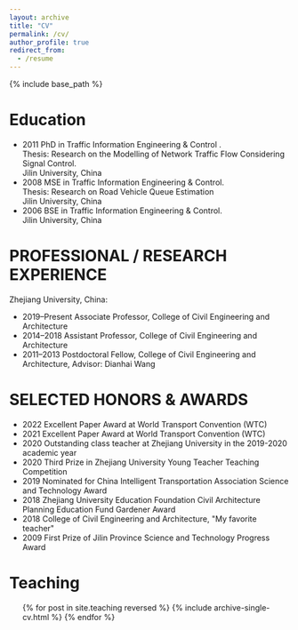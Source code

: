 ```yaml
---
layout: archive
title: "CV"
permalink: /cv/
author_profile: true
redirect_from:
  - /resume
---
```


{% include base_path %}

Education
=======
* 2011	PhD in Traffic Information Engineering & Control .<br>
Thesis: Research on the Modelling of Network Traffic Flow Considering Signal Control.<br>
Jilin University, China
* 2008	MSE in Traffic Information Engineering & Control.<br>
Thesis: Research on Road Vehicle Queue Estimation <br>
Jilin University, China<br>
* 2006	BSE in Traffic Information Engineering & Control.<br>
Jilin University, China<br>

PROFESSIONAL / RESEARCH EXPERIENCE
======
Zhejiang University, China:
* 2019–Present	Associate Professor, College of Civil Engineering and Architecture
* 2014–2018	Assistant Professor, College of Civil Engineering and Architecture
* 2011–2013	Postdoctoral Fellow, College of Civil Engineering and Architecture, Advisor: Dianhai Wang


SELECTED HONORS & AWARDS
======
* 2022	Excellent Paper Award at World Transport Convention (WTC)
* 2021	Excellent Paper Award at World Transport Convention (WTC)
* 2020	Outstanding class teacher at Zhejiang University in the 2019-2020 academic year
* 2020	Third Prize in Zhejiang University Young Teacher Teaching Competition
* 2019	Nominated for China Intelligent Transportation Association Science and Technology Award
* 2018	Zhejiang University Education Foundation Civil Architecture Planning Education Fund Gardener Award
* 2018	College of Civil Engineering and Architecture, "My favorite teacher" 
* 2009	First Prize of Jilin Province Science and Technology Progress Award
  
  
Teaching
======
  <ul>{% for post in site.teaching reversed %}
    {% include archive-single-cv.html %}
  {% endfor %}</ul>
  


